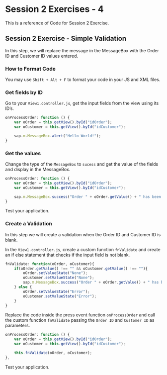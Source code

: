 # Session 2 Exercises - 4
This is a reference of Code for Session 2 Exercise.

## Session 2 Exercise - Simple Validation
In this step, we will replace the message in the MessageBox with the Order ID and Customer ID values entered. 

### How to Format Code
You may use `Shift + Alt + F` to format your code in your JS and XML files. 

### Get fields by ID
Go to your `View1.controller.js`, get the input fields from the view using its ID’s.
```js
onProcessOrder: function () {
    var oOrder = this.getView().byId("idOrder");
    var oCustomer = this.getView().byId("idCustomer");

    sap.m.MessageBox.alert("Hello World!");
}
```

### Get the values 
Change the type of the `MessageBox` to `sucess` and get the value of the fields and display in the MessageBox. 
```js
onProcessOrder: function () {
    var oOrder = this.getView().byId("idOrder");
    var oCustomer = this.getView().byId("idCustomer");

    sap.m.MessageBox.success("Order " + oOrder.getValue() + " has been processed for Customer " + oCustomer.getValue() + " sucessfully!" );
}
```

Test your application.

### Create a Validation
In this step we will create a validation when the Order ID and Customer ID is blank.

In the `View1.controller.js`, create a custom function `fnValidate` and create an if else statement that checks if the input field is not blank.
```js
fnValidate: function(oOrder, oCustomer){
    if(oOrder.getValue() !== "" && oCustomer.getValue() !== ""){
        oOrder.setValueState("None");
        oCustomer.setValueState("None");
        sap.m.MessageBox.success("Order " + oOrder.getValue() + " has been processed for Customer " + oCustomer.getValue() + " sucessfully!" );
    } else {
        oOrder.setValueState("Error");
        oCustomer.setValueState("Error");
    }
}
```

Replace the code inside the press event function `onProcessOrder` and call the custom function `fnValidate` passing the `Order ID` and `Customer ID` as parameters.
```js
onProcessOrder: function () {
    var oOrder = this.getView().byId("idOrder");
    var oCustomer = this.getView().byId("idCustomer");

    this.fnValidate(oOrder, oCustomer);
},
```

Test your application. 
